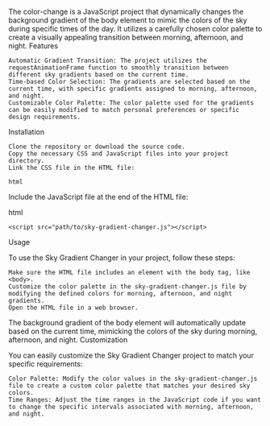 The color-change is a JavaScript project that dynamically changes the background gradient of the body element to mimic the colors of the sky during specific times of the day. It utilizes a carefully chosen color palette to create a visually appealing transition between morning, afternoon, and night.
Features

    Automatic Gradient Transition: The project utilizes the requestAnimationFrame function to smoothly transition between different sky gradients based on the current time.
    Time-based Color Selection: The gradients are selected based on the current time, with specific gradients assigned to morning, afternoon, and night.
    Customizable Color Palette: The color palette used for the gradients can be easily modified to match personal preferences or specific design requirements.

Installation

    Clone the repository or download the source code.
    Copy the necessary CSS and JavaScript files into your project directory.
    Link the CSS file in the HTML file:

    html

<link rel="stylesheet" href="path/to/sky-gradient-changer.css">

Include the JavaScript file at the end of the HTML file:

html

    <script src="path/to/sky-gradient-changer.js"></script>

Usage

To use the Sky Gradient Changer in your project, follow these steps:

    Make sure the HTML file includes an element with the body tag, like <body>.
    Customize the color palette in the sky-gradient-changer.js file by modifying the defined colors for morning, afternoon, and night gradients.
    Open the HTML file in a web browser.

The background gradient of the body element will automatically update based on the current time, mimicking the colors of the sky during morning, afternoon, and night.
Customization

You can easily customize the Sky Gradient Changer project to match your specific requirements:

    Color Palette: Modify the color values in the sky-gradient-changer.js file to create a custom color palette that matches your desired sky colors.
    Time Ranges: Adjust the time ranges in the JavaScript code if you want to change the specific intervals associated with morning, afternoon, and night.
